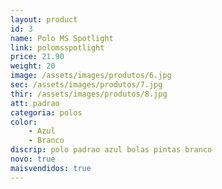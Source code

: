 ```yaml
---
layout: product
id: 3
name: Polo MS Spotlight
link: polomsspotlight
price: 21.90
weight: 20
image: /assets/images/produtos/6.jpg
sec: /assets/images/produtos/7.jpg
thir: /assets/images/produtos/8.jpg
att: padrao
categoria: polos
color:
    - Azul
    - Branco
discrip: polo padrao azul bolas pintas branco
novo: true
maisvendidos: true
---
```

